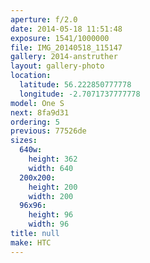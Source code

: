```yaml
---
aperture: f/2.0
date: 2014-05-18 11:51:48
exposure: 1541/1000000
file: IMG_20140518_115147
gallery: 2014-anstruther
layout: gallery-photo
location:
  latitude: 56.222850777778
  longitude: -2.7071737777778
model: One S
next: 8fa9d31
ordering: 5
previous: 77526de
sizes:
  640w:
    height: 362
    width: 640
  200x200:
    height: 200
    width: 200
  96x96:
    height: 96
    width: 96
title: null
make: HTC
---
```

